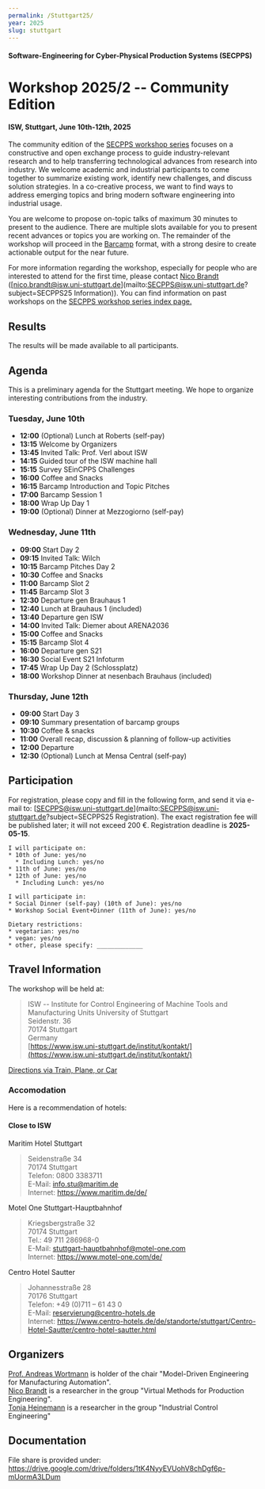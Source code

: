 ```yaml
---
permalink: /Stuttgart25/
year: 2025
slug: stuttgart
---
```

#### Software-Engineering for Cyber-Physical Production Systems (SECPPS)
# Workshop 2025/2 -- Community Edition
#### ISW, Stuttgart, June 10th-12th, 2025

The community edition of the [SECPPS workshop series](/secpps-ws/) focuses on a constructive and
open exchange process to guide industry-relevant research and to help
transferring technological advances from research into industry. We welcome
academic and industrial participants to come together to summarize existing
work, identify new challenges, and discuss solution strategies. In a
co-creative process, we want to find ways to address emerging topics and
bring modern software engineering into industrial usage.

You are welcome to propose on-topic talks of maximum 30 minutes to present to
the audience. There are multiple slots available for you to present recent
advances or topics you are working on. The remainder of the workshop will
proceed in the [Barcamp](https://de.wikipedia.org/wiki/Barcamp) format, with
a strong desire to create actionable output for the near future.

For more information regarding the workshop, especially for people who are
interested to attend for the first time, please contact [Nico Brandt](https://www.isw.uni-stuttgart.de/institut/team/Brandt-00001/)
([nico.brandt@isw.uni-stuttgart.de](mailto:SECPPS@isw.uni-stuttgart.de?subject=SECPPS25 Information)).
You can find information on past workshops on the [SECPPS workshop series index page.](/secpps-ws/) 

## Results

The results will be made available to all participants.

## Agenda

This is a preliminary agenda for the Stuttgart meeting. We hope to organize interesting contributions from the industry.

### Tuesday, June 10th

- **12:00** (Optional) Lunch at Roberts (self-pay)
- **13:15** Welcome by Organizers 
- **13:45** Invited Talk: Prof. Verl about ISW
- **14:15** Guided tour of the ISW machine hall
- **15:15** Survey SEinCPPS Challenges
- **16:00** Coffee and Snacks
- **16:15** Barcamp Introduction and Topic Pitches
- **17:00** Barcamp Session 1
- **18:00** Wrap Up Day 1
- **19:00** (Optional) Dinner at Mezzogiorno (self-pay)


### Wednesday, June 11th

- **09:00** Start Day 2
- **09:15** Invited Talk: Wilch
- **10:15** Barcamp Pitches Day 2
- **10:30** Coffee and Snacks
- **11:00** Barcamp Slot 2
- **11:45** Barcamp Slot 3
- **12:30** Departure gen Brauhaus 1
- **12:40** Lunch at Brauhaus 1 (included) 
- **13:40** Departure gen ISW
- **14:00** Invited Talk: Diemer about ARENA2036
- **15:00** Coffee and Snacks
- **15:15** Barcamp Slot 4
- **16:00** Departure gen S21
- **16:30** Social Event S21 Infoturm
- **17:45** Wrap Up Day 2 (Schlossplatz)
- **18:00** Workshop Dinner at nesenbach Brauhaus (included)


### Thursday, June 12th

- **09:00** Start Day 3
- **09:10** Summary presentation of barcamp groups
- **10:30** Coffee & snacks
- **11:00** Overall recap, discussion & planning of follow-up activities
- **12:00** Departure
- **12:30** (Optional) Lunch at Mensa Central (self-pay)


## Participation

For registration, please copy and fill in the following form, and send it via
e-mail to: [SECPPS@isw.uni-stuttgart.de](mailto:SECPPS@isw.uni-stuttgart.de?subject=SECPPS25 Registration). The exact
registration fee will be published later; it will not exceed 200 €. Registration deadline is **2025-05-15**.

    I will participate on: 
    * 10th of June: yes/no
      * Including Lunch: yes/no
    * 11th of June: yes/no
    * 12th of June: yes/no
      * Including Lunch: yes/no

    I will participate in:
    * Social Dinner (self-pay) (10th of June): yes/no
    * Workshop Social Event+Dinner (11th of June): yes/no

    Dietary restrictions:
    * vegetarian: yes/no
    * vegan: yes/no
    * other, please specify: _____________


## Travel Information

The workshop will be held at:

> ISW -- Institute for Control Engineering of Machine Tools and Manufacturing Units University of Stuttgart\
> Seidenstr. 36\
> 70174 Stuttgart\
> Germany\
> [https://www.isw.uni-stuttgart.de/institut/kontakt/](https://www.isw.uni-stuttgart.de/institut/kontakt/)

[Directions via Train, Plane, or Car](https://www.isw.uni-stuttgart.de/institut/kontakt/#id-44a1c549)


### Accomodation

Here is a recommendation of hotels:

#### Close to ISW

Maritim Hotel Stuttgart

> Seidenstraße 34\
> 70174 Stuttgart\
> Telefon: 0800 3383711\
> E-Mail: info.stu@maritim.de\
> Internet: https://www.maritim.de/de/

Motel One Stuttgart-Hauptbahnhof

> Kriegsbergstraße 32\
> 70174 Stuttgart\
> Tel.:  49 711 286968-0\
> E-Mail:  stuttgart-hauptbahnhof@motel-one.com\
> Internet: https://www.motel-one.com/de/

Centro Hotel Sautter

> Johannesstraße 28\
> 70176 Stuttgart\
> Telefon: +49 (0)711 – 61 43 0\
> E-Mail: reservierung@centro-hotels.de\
> Internet: https://www.centro-hotels.de/de/standorte/stuttgart/Centro-Hotel-Sautter/centro-hotel-sautter.html

## Organizers

[Prof. Andreas Wortmann](https://www.isw.uni-stuttgart.de/institut/team/Wortmann-00002/) is holder of the chair "Model-Driven Engineering for Manufacturing Automation".  
[Nico Brandt](https://www.isw.uni-stuttgart.de/institut/team/Brandt-00001/) is a researcher in the group "Virtual Methods for Production Engineering".  
[Tonja Heinemann](https://www.isw.uni-stuttgart.de/institut/team/Heinemann-00001/) is a researcher in the group "Industrial Control Engineering"

## Documentation
File share is provided under:
https://drive.google.com/drive/folders/1tK4NyyEVUohV8chDgf6p-mUormA3LDum
